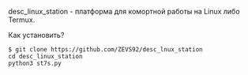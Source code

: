 desc_linux_station - платформа для комортной работы на Linux либо Termux. 

Как установить? 

```
$ git clone https://github.com/ZEVS92/desc_lnux_station
cd desc_linux_station 
python3 st7s.py
```
